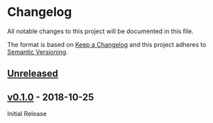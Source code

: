 # Changelog
All notable changes to this project will be documented in this file.

The format is based on [Keep a Changelog](http://keepachangelog.com/en/1.0.0/)
and this project adheres to [Semantic Versioning](http://semver.org/spec/v2.0.0.html).

## [Unreleased]


## [v0.1.0] - 2018-10-25

Initial Release

[Unreleased]: https://github.com/sat-utils/sat-stac/compare/master...develop
[v0.1.0]: https://github.com/sat-utils/sat-stac/tree/0.1.0